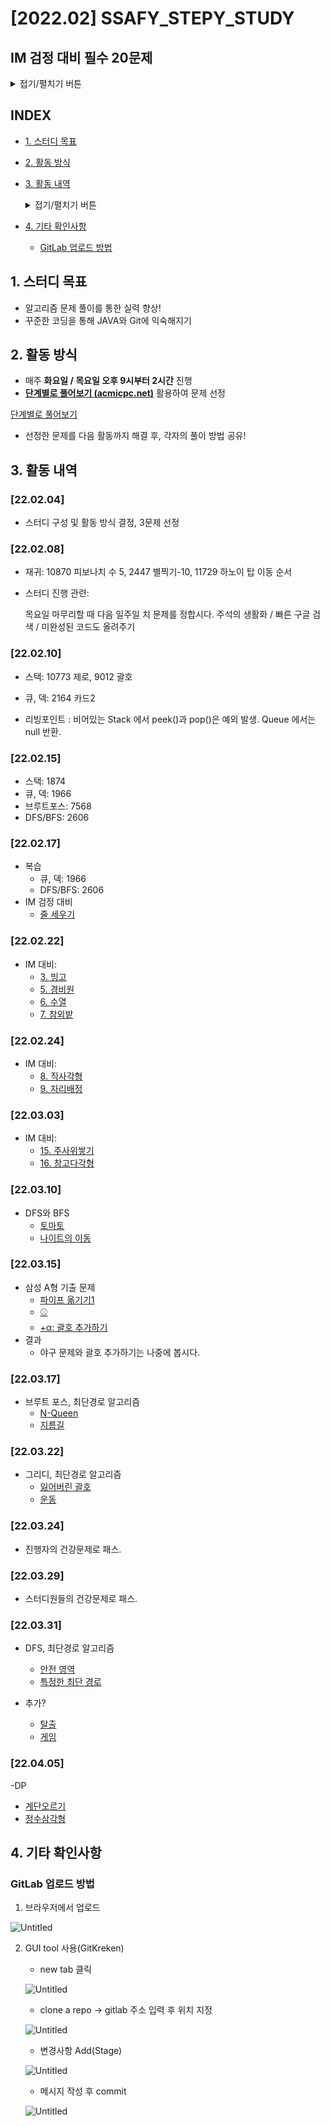 # [2022.02] SSAFY_STEPY_STUDY

## IM 검정 대비 필수 20문제

<details>
<summary>접기/펼치기 버튼</summary>
<div>

1. [일곱 난쟁이](https://www.acmicpc.net/problem/2309)
1. [줄 세우기](https://www.acmicpc.net/problem/2605)
1. [빙고](https://www.acmicpc.net/problem/2578)
1. [색종이](https://www.acmicpc.net/problem/2563)
1. [경비원](https://www.acmicpc.net/problem/2564)
1. [수열](https://www.acmicpc.net/problem/2491)
1. [참외밭](https://www.acmicpc.net/problem/2477)
1. [직사각형](https://www.acmicpc.net/problem/2527)
1. [자리배정](https://www.acmicpc.net/problem/10157)
1. [개미](https://www.acmicpc.net/problem/10158)
1. [직사각형 네개의 합집합의 면적 구하기](https://www.acmicpc.net/problem/2669)
1. [수 이어가기](https://www.acmicpc.net/problem/2635)
1. [스위치 켜고 끄기](https://www.acmicpc.net/problem/1244)
1. [종이자르기](https://www.acmicpc.net/problem/2628)
1. [주사위쌓기](https://www.acmicpc.net/problem/2116)
1. [창고 다각형](https://www.acmicpc.net/problem/2304)
1. [수열](https://www.acmicpc.net/problem/2559)
1. [색종이](https://www.acmicpc.net/problem/10163)
1. [방 배정](https://www.acmicpc.net/problem/13300)
1. [딱지놀이](https://www.acmicpc.net/problem/14696)

</div>
</details>



## INDEX
- [1. 스터디 목표](#1-스터디-목표)
- [2. 활동 방식](#2-활동-방식)
- [3. 활동 내역](#3-활동-내역)
  <details>
  <summary>접기/펼치기 버튼</summary>
  <div>

  * [[22.02.04]](#anchor-220204)
  * [[22.02.08]](#anchor-220208)
  * [[22.02.10]](#anchor-220210)
  * [[22.02.15]](#anchor-220215)
  * [[22.02.17]](#anchor-220217)
  * [[22.02.22]](#anchor-220222)
  * [[22.02.24]](#anchor-220224)
  * [[22.03.03]](#anchor-220303)
  * [[22.03.10]](#anchor-220310)
  * [[22.03.15]](#anchor-220315)
  * [[22.03.17]](#anchor-220317)
  * [[22.03.22]](#anchor-220322)
  * [[22.03.24]](#anchor-220324)
  * [[22.03.29]](#anchor-220329)

  </div>
  </details>
- [4. 기타 확인사항](#4-기타-확인사항)
  * [GitLab 업로드 방법](#gitlab-업로드-방법)


## 1. 스터디 목표

- 알고리즘 문제 풀이를 통한 실력 향상!
- 꾸준한 코딩을 통해 JAVA와 Git에 익숙해지기

## 2. 활동 방식

- 매주 **화요일 / 목요일 오후 9시부터 2시간** 진행
- [**단계별로 풀어보기 (acmicpc.net)**](https://www.acmicpc.net/step)  활용하여 문제 선정

[단계별로 풀어보기](https://www.acmicpc.net/step)

- 선정한 문제를 다음 활동까지 해결 후, 각자의 풀이 방법 공유!

## 3. 활동 내역

### [22.02.04]

- 스터디 구성 및 활동 방식 결정, 3문제 선정

### [22.02.08]

- 재귀: 10870 피보나치 수 5, 2447 별찍기-10, 11729 하노이 탑 이동 순서

- 스터디 진행 관련: 

  목요일 마무리할 때 다음 일주일 치 문제를 정합시다. 
  주석의 생활화 / 빠른 구글 검색 / 미완성된 코드도 올려주기

### [22.02.10]

- 스택: 10773 제로, 9012 괄호
- 큐, 덱: 2164 카드2

- 리빙포인트 : 비어있는 Stack 에서 peek()과 pop()은 예외 발생. Queue 에서는 null 반환.

### [22.02.15]

- 스택: 1874
- 큐, 덱: 1966
- 브루트포스: 7568
- DFS/BFS: 2606

### [22.02.17]

- 복습
  - 큐, 덱: 1966
  - DFS/BFS: 2606
- IM 검정 대비
  - [줄 세우기](https://www.acmicpc.net/problem/2605)

### [22.02.22]

- IM 대비:
  - [3. 빙고](https://www.acmicpc.net/problem/2578)
  - [5. 경비원](https://www.acmicpc.net/problem/2564)
  - [6. 수열](https://www.acmicpc.net/problem/2491)
  - [7. 참외밭](https://www.acmicpc.net/problem/2477)

### [22.02.24]

- IM 대비:
  - [8. 직사각형](https://www.acmicpc.net/problem/2527)
  - [9. 자리배정](https://www.acmicpc.net/problem/10157)



### [22.03.03]

- IM 대비:
  - [15. 주사위쌓기](https://www.acmicpc.net/problem/2116)
  - [16. 창고다각형](https://www.acmicpc.net/problem/2304)



### [22.03.10]

- DFS와 BFS
  - [토마토](https://www.acmicpc.net/problem/7569)
  - [나이트의 이동](https://www.acmicpc.net/problem/7562)


### [22.03.15]

- 삼성 A형 기출 문제
  - [파이프 옮기기1](https://www.acmicpc.net/problem/17070)
  - [⚾](https://www.acmicpc.net/problem/17281)
  - [+α: 괄호 추가하기](https://www.acmicpc.net/problem/16637)
- 결과
  - 야구 문제와 괄호 추가하기는 나중에 봅시다.

### [22.03.17]

- 브루트 포스, 최단경로 알고리즘
  - [N-Queen](https://www.acmicpc.net/problem/9663)
  - [지름길](https://www.acmicpc.net/problem/1446)


### [22.03.22]

- 그리디, 최단경로 알고리즘
  - [잃어버린 괄호](https://www.acmicpc.net/problem/1541)
  - [운동](https://www.acmicpc.net/problem/1956)

### [22.03.24]

- 진행자의 건강문제로 패스.

### [22.03.29]

- 스터디원들의 건강문제로 패스.
### [22.03.31]

- DFS, 최단경로 알고리즘
  - [안전 영역](https://www.acmicpc.net/problem/2468)
  - [특정한 최단 경로](https://www.acmicpc.net/problem/1504)

- 추가?
  - [탈출](https://www.acmicpc.net/problem/3055)
  - [게임](https://www.acmicpc.net/problem/1103)


### [22.04.05]
-DP
  - [계단오르기](https://www.acmicpc.net/problem/2579)
  - [정수삼각형](https://www.acmicpc.net/problem/1932)



## 4. 기타 확인사항

### GitLab 업로드 방법

1. 브라우저에서 업로드

![Untitled](README/Untitled.png)

2. GUI tool 사용(GitKreken)
    - new tab 클릭
    
    ![Untitled](README/Untitled%201.png)
    
    - clone a repo → gitlab 주소 입력 후 위치 지정
    
    ![Untitled](README/Untitled%202.png)
    
    - 변경사항 Add(Stage)
    
    ![Untitled](README/Untitled%203.png)
    
    - 메시지 작성 후 commit
    
    ![Untitled](README/Untitled%204.png)
